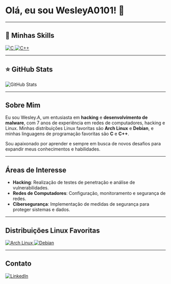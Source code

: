 # Olá, eu sou WesleyA0101! 👋

---

## 🚀 Minhas Skills

<div>
  <a href="https://embarcados.com.br/linguagem-c-guia-completo/" target="_blank">
    <img src="https://img.shields.io/badge/C-00599C?style=for-the-badge&logo=c&logoColor=white" alt="C"/>
  </a>
  <a href="https://www.ime.usp.br/~slago/slago-C++.pdf" target="_blank">
    <img src="https://img.shields.io/badge/C%2B%2B-00599C?style=for-the-badge&logo=c%2B%2B&logoColor=white" alt="C++"/>
  </a>
</div>

---

## ⭐ GitHub Stats

![GitHub Stats](https://github-readme-stats.vercel.app/api?username=WesleyA0101&show_icons=true&bg_color=000000&icon_color=00FF00&title_color=00FF00&text_color=FFFFFF)

---

## Sobre Mim

Eu sou Wesley.A, um entusiasta em **hacking** e **desenvolvimento de malware**, com 7 anos de experiência em redes de computadores, hacking e Linux. Minhas distribuições Linux favoritas são **Arch Linux** e **Debian**, e minhas linguagens de programação favoritas são **C** e **C++**.

Sou apaixonado por aprender e sempre em busca de novos desafios para expandir meus conhecimentos e habilidades.

---

## Áreas de Interesse

- **Hacking**: Realização de testes de penetração e análise de vulnerabilidades.
- **Redes de Computadores**: Configuração, monitoramento e segurança de redes.
- **Cibersegurança**: Implementação de medidas de segurança para proteger sistemas e dados.

---


## Distribuições Linux Favoritas

<div>
  <a href="https://archlinux.org" target="_blank">
    <img src="https://img.shields.io/badge/Arch_Linux-1793D1?style=for-the-badge&logo=arch-linux&logoColor=white" alt="Arch Linux"/>
  </a>
  <a href="https://debian.org" target="_blank">
    <img src="https://img.shields.io/badge/Debian-A81D33?style=for-the-badge&logo=debian&logoColor=white" alt="Debian"/>
  </a>
</div>

---

## Contato

<div>
  <a href="https://www.linkedin.com/in/wesley-alexsander-0329a2327" target="_blank">
    <img src="https://img.shields.io/badge/LinkedIn-0077B5?style=for-the-badge&logo=linkedin&logoColor=white" alt="LinkedIn" />
  </a>
</div>
